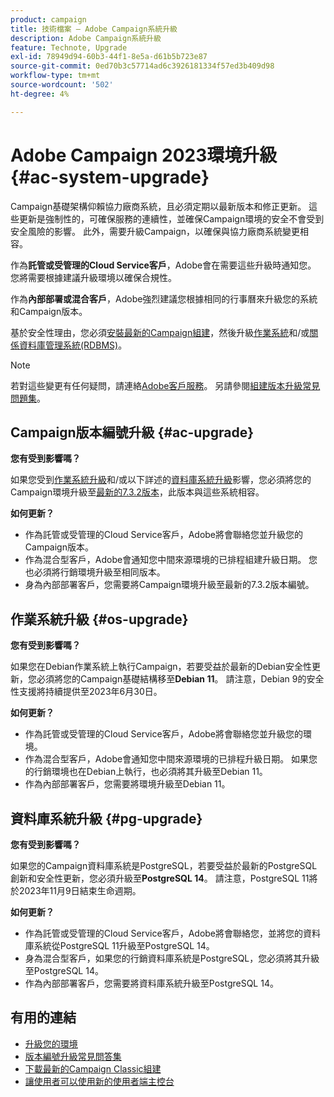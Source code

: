 ```yaml
---
product: campaign
title: 技術檔案 — Adobe Campaign系統升級
description: Adobe Campaign系統升級
feature: Technote, Upgrade
exl-id: 78949d94-60b3-44f1-8e5a-d61b5b723e87
source-git-commit: 0ed70b3c57714ad6c3926181334f57ed3b409d98
workflow-type: tm+mt
source-wordcount: '502'
ht-degree: 4%

---
```


# Adobe Campaign 2023環境升級 {#ac-system-upgrade}

Campaign基礎架構仰賴協力廠商系統，且必須定期以最新版本和修正更新。 這些更新是強制性的，可確保服務的連續性，並確保Campaign環境的安全不會受到安全風險的影響。 此外，需要升級Campaign，以確保與協力廠商系統變更相容。

作為&#x200B;**託管或受管理的Cloud Service客戶**，Adobe會在需要這些升級時通知您。 您將需要根據建議升級環境以確保合規性。

作為&#x200B;**內部部署或混合客戶**，Adobe強烈建議您根據相同的行事曆來升級您的系統和Campaign版本。

基於安全性理由，您必須[安裝最新的Campaign組建](#ac-upgrade)，然後升級[作業系統](#os-upgrade)和/或[關係資料庫管理系統(RDBMS)](#pg-upgrade)。

>[!NOTE]
>
>若對這些變更有任何疑問，請連絡[Adobe客戶服務](https://helpx.adobe.com/tw/enterprise/admin-guide.html/enterprise/using/support-for-experience-cloud.ug.html)。 另請參閱[組建版本升級常見問題集](../../platform/using/faq-build-upgrade.md)。
>

## Campaign版本編號升級 {#ac-upgrade}

**您有受到影響嗎？**

如果您受到[作業系統升級](#os-upgrade)和/或以下詳述的[資料庫系統升級](#pg-upgrade)影響，您必須將您的Campaign環境升級至[最新的7.3.2版本](../../rn/using/latest-release.md#release-7-3-2)，此版本與這些系統相容。

**如何更新？**

* 作為託管或受管理的Cloud Service客戶，Adobe將會聯絡您並升級您的Campaign版本。
* 作為混合型客戶，Adobe會通知您中間來源環境的已排程組建升級日期。 您也必須將行銷環境升級至相同版本。
* 身為內部部署客戶，您需要將Campaign環境升級至最新的7.3.2版本編號。


## 作業系統升級 {#os-upgrade}

**您有受到影響嗎？**

如果您在Debian作業系統上執行Campaign，若要受益於最新的Debian安全性更新，您必須將您的Campaign基礎結構移至&#x200B;**Debian 11**。 請注意，Debian 9的安全性支援將持續提供至2023年6月30日。

**如何更新？**

* 作為託管或受管理的Cloud Service客戶，Adobe將會聯絡您並升級您的環境。
* 作為混合型客戶，Adobe會通知您中間來源環境的已排程升級日期。 如果您的行銷環境也在Debian上執行，也必須將其升級至Debian 11。
* 作為內部部署客戶，您需要將環境升級至Debian 11。

## 資料庫系統升級 {#pg-upgrade}

**您有受到影響嗎？**

如果您的Campaign資料庫系統是PostgreSQL，若要受益於最新的PostgreSQL創新和安全性更新，您必須升級至&#x200B;**PostgreSQL 14**。 請注意，PostgreSQL 11將於2023年11月9日結束生命週期。

**如何更新？**

* 作為託管或受管理的Cloud Service客戶，Adobe將會聯絡您，並將您的資料庫系統從PostgreSQL 11升級至PostgreSQL 14。
* 身為混合型客戶，如果您的行銷資料庫系統是PostgreSQL，您必須將其升級至PostgreSQL 14。
* 作為內部部署客戶，您需要將資料庫系統升級至PostgreSQL 14。


## 有用的連結

* [升級您的環境](../../production/using/build-upgrade.md)
* [版本編號升級常見問答集](../../platform/using/faq-build-upgrade.md)
* [下載最新的Campaign Classic組建](https://experience.adobe.com/#/downloads/content/software-distribution/en/campaign.html)
* [讓使用者可以使用新的使用者端主控台](../../installation/using/client-console-availability-for-windows.md)
